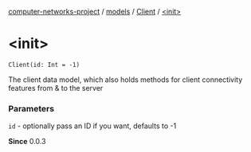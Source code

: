 [computer-networks-project](../../index.md) / [models](../index.md) / [Client](index.md) / [&lt;init&gt;](./-init-.md)

# &lt;init&gt;

`Client(id: Int = -1)`

The client data model, which also holds methods for client connectivity features from &amp; to the server

### Parameters

`id` - optionally pass an ID if you want, defaults to -1

**Since**
0.0.3

